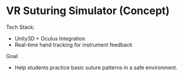 # VR Suturing Simulator (Concept)

Tech Stack:
- Unity3D + Oculus Integration
- Real-time hand tracking for instrument feedback

Goal:
- Help students practice basic suture patterns in a safe environment.
